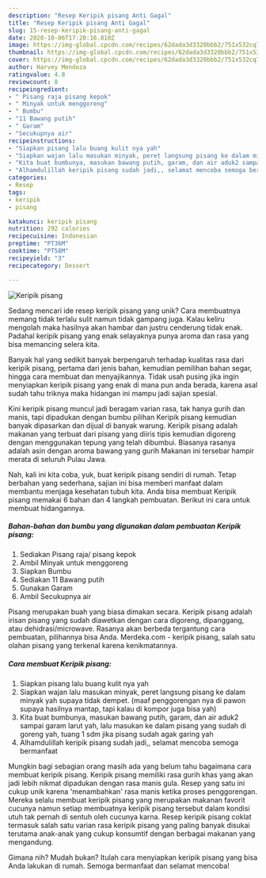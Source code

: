 ```yaml
---
description: "Resep Keripik pisang Anti Gagal"
title: "Resep Keripik pisang Anti Gagal"
slug: 15-resep-keripik-pisang-anti-gagal
date: 2020-10-06T17:20:16.810Z
image: https://img-global.cpcdn.com/recipes/62dada3d3320bbb2/751x532cq70/keripik-pisang-foto-resep-utama.jpg
thumbnail: https://img-global.cpcdn.com/recipes/62dada3d3320bbb2/751x532cq70/keripik-pisang-foto-resep-utama.jpg
cover: https://img-global.cpcdn.com/recipes/62dada3d3320bbb2/751x532cq70/keripik-pisang-foto-resep-utama.jpg
author: Harvey Mendoza
ratingvalue: 4.8
reviewcount: 8
recipeingredient:
- " Pisang raja pisang kepok"
- " Minyak untuk menggoreng"
- " Bumbu"
- "11 Bawang putih"
- " Garam"
- "Secukupnya air"
recipeinstructions:
- "Siapkan pisang lalu buang kulit nya yah"
- "Siapkan wajan lalu masukan minyak, peret langsung pisang ke dalam minyak yah supaya tidak dempet. (maaf penggorengan nya di pawon supaya hasilnya mantap, tapi kalau di kompor juga bisa yah)"
- "Kita buat bumbunya, masukan bawang putih, garam, dan air aduk2 sampai garam larut yah, lalu masukan ke dalam pisang yang sudah di goreng yah, tuang 1 sdm jika pisang sudah agak garing yah"
- "Alhamdulillah keripik pisang sudah jadi,, selamat mencoba semoga bermanfaat"
categories:
- Resep
tags:
- keripik
- pisang

katakunci: keripik pisang 
nutrition: 292 calories
recipecuisine: Indonesian
preptime: "PT36M"
cooktime: "PT58M"
recipeyield: "3"
recipecategory: Dessert

---
```



![Keripik pisang](https://img-global.cpcdn.com/recipes/62dada3d3320bbb2/751x532cq70/keripik-pisang-foto-resep-utama.jpg)

Sedang mencari ide resep keripik pisang yang unik? Cara membuatnya memang tidak terlalu sulit namun tidak gampang juga. Kalau keliru mengolah maka hasilnya akan hambar dan justru cenderung tidak enak. Padahal keripik pisang yang enak selayaknya punya aroma dan rasa yang bisa memancing selera kita.

Banyak hal yang sedikit banyak berpengaruh terhadap kualitas rasa dari keripik pisang, pertama dari jenis bahan, kemudian pemilihan bahan segar, hingga cara membuat dan menyajikannya. Tidak usah pusing jika ingin menyiapkan keripik pisang yang enak di mana pun anda berada, karena asal sudah tahu triknya maka hidangan ini mampu jadi sajian spesial.

Kini keripik pisang muncul jadi beragam varian rasa, tak hanya gurih dan manis, tapi dipadukan dengan bumbu pilihan Keripik pisang kemudian banyak dipasarkan dan dijual di banyak warung. Keripik pisang adalah makanan yang terbuat dari pisang yang diiris tipis kemudian digoreng dengan menggunakan tepung yang telah dibumbui. Biasanya rasanya adalah asin dengan aroma bawang yang gurih Makanan ini tersebar hampir merata di seluruh Pulau Jawa.


Nah, kali ini kita coba, yuk, buat keripik pisang sendiri di rumah. Tetap berbahan yang sederhana, sajian ini bisa memberi manfaat dalam membantu menjaga kesehatan tubuh kita. Anda bisa membuat Keripik pisang memakai 6 bahan dan 4 langkah pembuatan. Berikut ini cara untuk membuat hidangannya.

<!--inarticleads1-->

##### Bahan-bahan dan bumbu yang digunakan dalam pembuatan Keripik pisang:

1. Sediakan  Pisang raja/ pisang kepok
1. Ambil  Minyak untuk menggoreng
1. Siapkan  Bumbu
1. Sediakan 11 Bawang putih
1. Gunakan  Garam
1. Ambil Secukupnya air


Pisang merupakan buah yang biasa dimakan secara. Keripik pisang adalah irisan pisang yang sudah diawetkan dengan cara digoreng, dipanggang, atau dehidrasi/microwave. Rasanya akan berbeda tergantung cara pembuatan, pilihannya bisa Anda. Merdeka.com - keripik pisang, salah satu olahan pisang yang terkenal karena kenikmatannya. 

<!--inarticleads2-->

##### Cara membuat Keripik pisang:

1. Siapkan pisang lalu buang kulit nya yah
1. Siapkan wajan lalu masukan minyak, peret langsung pisang ke dalam minyak yah supaya tidak dempet. (maaf penggorengan nya di pawon supaya hasilnya mantap, tapi kalau di kompor juga bisa yah)
1. Kita buat bumbunya, masukan bawang putih, garam, dan air aduk2 sampai garam larut yah, lalu masukan ke dalam pisang yang sudah di goreng yah, tuang 1 sdm jika pisang sudah agak garing yah
1. Alhamdulillah keripik pisang sudah jadi,, selamat mencoba semoga bermanfaat


Mungkin bagi sebagian orang masih ada yang belum tahu bagaimana cara membuat keripik pisang. Keripik pisang memiliki rasa gurih khas yang akan jadi lebih nikmat dipadukan dengan rasa manis gula. Resep yang satu ini cukup unik karena &#39;menambahkan&#39; rasa manis ketika proses penggorengan. Mereka selalu membuat keripik pisang yang merupakan makanan favorit cucunya namun setiap membuatnya keripik pisang tersebut dalam kondisi utuh tak pernah di sentuh oleh cucunya karna. Resep keripik pisang coklat termasuk salah satu varian rasa keripik pisang yang paling banyak disukai terutama anak-anak yang cukup konsumtif dengan berbagai makanan yang mengandung. 

Gimana nih? Mudah bukan? Itulah cara menyiapkan keripik pisang yang bisa Anda lakukan di rumah. Semoga bermanfaat dan selamat mencoba!
